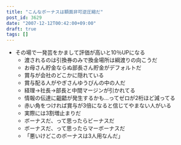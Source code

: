 ```yaml
---
title: "こんなボーナスは額面非可逆圧縮だ"
post_id: 3629
date: "2007-12-12T00:42:00+09:00"
draft: true
tags: []
---
```



* その場で一発芸をかまして評価が高いと10％UPになる
  * 渡されるのは引換券のみで換金場所は綱渡りの向こうだ
  * お母さん貯金ならぬ部長さん貯金がデフォルトだ
  * 賞与が会社のどこかに隠れている
  * 賞与配る人がやぎさんゆうびんの中の人だ
  * 経理→社長→部長と中間マージンが引かれてる
  * 情報の伝達に齟齬が発生するかも…ってゼロが2桁ほど減ってる
  * 赤い角をつければ賞与が3倍になると信じてやまない人がいる
  * 実際には3割増止まりだ
  * ボーナスだ、って思ったらビーナスだ
  * ボーナスだ、って思ったらマーボーナスだ
  * 「悪いけどこのボーナスは3人用なんだ」
